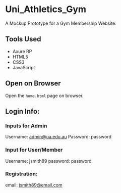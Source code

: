 # Uni_Athletics_Gym
A Mockup Prototype for a Gym Membership Website.

## Tools Used
* Axure RP
* HTML5
* CSS3
* JavaScript

## Open on Browser
Open the `home.html` page on browser.

## Login Info:

### Inputs for Admin

Username: admin@ua.edu.au
Password: password

### Input for User/Member

Username: jsmith89
password: password

### Registration:

email: jsmith89@email.com
